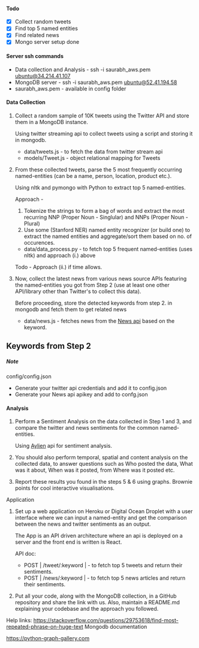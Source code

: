 #### Todo 
- [x] Collect random tweets
- [x] Find top 5 named entities
- [x] Find related news
- [x] Mongo server setup done

#### Server ssh commands
- Data collection and Analysis - ssh -i saurabh_aws.pem ubuntu@34.214.41.107
- MongoDB server - ssh -i saurabh_aws.pem ubuntu@52.41.194.58
- saurabh_aws.pem - available in config folder


#### Data Collection

1. Collect a random sample of 10K tweets using the Twitter API and store them in a MongoDB instance.
    
    Using twitter streaming api to collect tweets
    using a script and storing it in mongodb.
    
    - data/tweets.js - to fetch the data from twitter stream api
    - models/Tweet.js - object relational mapping for Tweets
    
2. From these collected tweets, parse the 5 most frequently occurring named-entities (can be a name, person, location, product etc.).

    Using nltk and pymongo with Python to extract top 5 named-entities.
    
    Approach - 
    1. Tokenize the strings to form a bag of words and extract the most recurring NNP (Proper Noun - Singlular) and NNPs (Proper Noun - Plural) 
    2. Use some (Stanford NER) named entity recognizer (or build one) to extract the named entities and aggregate/sort them based on no. of occurences.
     
     - data/data_process.py - to fetch top 5 frequent named-entities (uses nltk) and approach (i.) above 
    
    Todo - Approach (ii.) if time allows.     

3. Now, collect the latest news from various news source APIs featuring the named-entities you got from Step 2 (use at least one other API/library other than Twitter's to collect this data).
    
   Before proceeding, store the detected keywords from step 2. in mongodb and fetch them to get related news
   
   - data/news.js - fetches news from the [News api](https://newsapi.org/) based on the keyword.
    
Keywords from Step 2
--------------------



##### Note
config/config.json 
   - Generate your twitter api credentials and add it to config.json
   - Generate your News api apikey and add to confg.json


#### Analysis

1. Perform a Sentiment Analysis on the data collected in Step 1 and 3, and compare the twitter and news sentiments for the common named-entities. 

    Using [Aylien](https://aylien.com) api for sentiment analysis.

2. You should also perform temporal, spatial and content analysis on the collected data, to answer questions such as Who posted the data, What was it about, When was it posted, from Where was it posted etc.


3. Report these results you found in the steps 5 & 6 using graphs. Brownie points for cool interactive visualisations.

Application

1. Set up a web application on Heroku or Digital Ocean Droplet with a user interface where we can input a named-entity and get the comparison between the news and twitter sentiments as an output.
    
    The App is an API driven architecture where an api is deployed on a server and the front end is written is React.
    
    API doc:
    
    - POST | /tweet/:keyword | - to fetch top 5 tweets and return their sentiments. 
    - POST | /news/:keyword  | - to fetch top 5 news articles and return their sentiments.
     

2. Put all your code, along with the MongoDB collection, in a GitHub repository and share the link with us. Also, maintain a README.md explaining your codebase and the approach you followed.


Help links:
https://stackoverflow.com/questions/29753618/find-most-repeated-phrase-on-huge-text
Mongodb documentation

https://python-graph-gallery.com